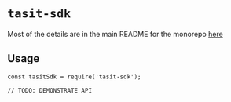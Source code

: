 # `tasit-sdk`

Most of the details are in the main README for the monorepo [here](../../README.md)

## Usage

```
const tasitSdk = require('tasit-sdk');

// TODO: DEMONSTRATE API
```
